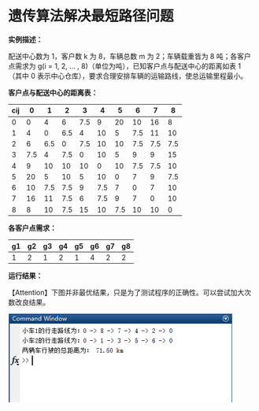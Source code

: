 # 遗传算法解决最短路径问题
**实例描述：**

配送中心数为 1，客户数 k 为 8，车辆总数 m 为 2；车辆载重皆为 8 吨；各客户点需求为 g(i = 1, 2, ... , 8)（单位为吨），已知客户点与配送中心的距离如表 1 （其中 0 表示中心仓库），要求合理安排车辆的运输路线，使总运输里程最小。

**客户点与配送中心的距离表：**

| cij  | 0    | 1    | 2    | 3    | 4    | 5    | 6    | 7    | 8    |
| ---- | ---- | ---- | ---- | ---- | ---- | ---- | ---- | ---- | ---- |
| 0    | 0    | 4    | 6    | 7.5  | 9    | 20   | 10   | 16   | 8    |
| 1    | 4    | 0    | 6.5  | 4    | 10   | 5    | 7.5  | 11   | 10   |
| 2    | 6    | 6.5  | 0    | 7.5  | 10   | 10   | 7.5  | 7.5  | 7.5  |
| 3    | 7.5  | 4    | 7.5  | 0    | 10   | 5    | 9    | 9    | 15   |
| 4    | 9    | 10   | 10   | 10   | 0    | 10   | 7.5  | 7.5  | 10   |
| 5    | 20   | 5    | 10   | 5    | 10   | 0    | 7    | 9    | 7.5  |
| 6    | 10   | 7.5  | 7.5  | 9    | 7.5  | 7    | 0    | 7    | 10   |
| 7    | 16   | 11   | 7.5  | 6    | 7.5  | 9    | 7    | 0    | 10   |
| 8    | 8    | 10   | 7.5  | 15   | 10   | 7.5  | 10   | 10   | 0    |

**各客户点需求：**

| g1   | g2   | g3   | g4   | g5   | g6   | g7   | g8   |
| ---- | ---- | ---- | ---- | ---- | ---- | ---- | ---- |
| 1    | 2    | 1    | 2    | 1    | 4    | 2    | 2    |

**运行结果：**

【Attention】下图并非最优结果，只是为了测试程序的正确性。可以尝试加大次数改良结果。

![result](assests/result.png)